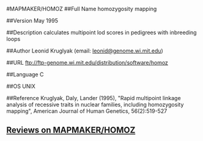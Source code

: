 #MAPMAKER/HOMOZ
##Full Name
homozygosity mapping

##Version
May 1995

##Description
calculates multipoint lod scores in pedigrees with inbreeding loops

##Author
Leonid Kruglyak (email: leonid@genome.wi.mit.edu)

##URL
ftp://ftp-genome.wi.mit.edu/distribution/software/homoz

##Language
C

##OS
UNIX

##Reference
Kruglyak, Daly, Lander (1995), "Rapid multipoint linkage analysis of recessive traits in nuclear families, including homozygosity mapping", American Journal of Human Genetics, 56(2):519-527


## [Reviews on MAPMAKER/HOMOZ](https://github.com/gaow/genetic-analysis-software/issues/308)